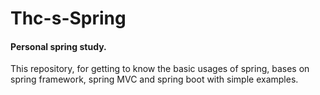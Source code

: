 # Thc-s-Spring
#### Personal spring study.
This repository, for getting to know the basic usages of spring, bases on spring framework, spring MVC and spring boot with simple examples.
